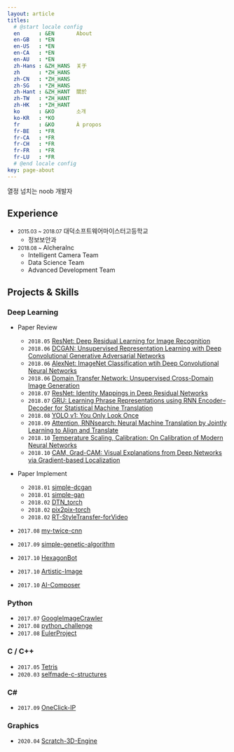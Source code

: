 ```yaml
---
layout: article
titles:
  # @start locale config
  en      : &EN       About
  en-GB   : *EN
  en-US   : *EN
  en-CA   : *EN
  en-AU   : *EN
  zh-Hans : &ZH_HANS  关于
  zh      : *ZH_HANS
  zh-CN   : *ZH_HANS
  zh-SG   : *ZH_HANS
  zh-Hant : &ZH_HANT  關於
  zh-TW   : *ZH_HANT
  zh-HK   : *ZH_HANT
  ko      : &KO       소개
  ko-KR   : *KO
  fr      : &KO       À propos
  fr-BE   : *FR
  fr-CA   : *FR
  fr-CH   : *FR
  fr-FR   : *FR
  fr-LU   : *FR
  # @end locale config
key: page-about
---
```


 열정 넘치는 noob 개발자

## Experience

- <small>2015.03 ~ 2018.07</small> 대덕소프트웨어마이스터고등학교
  - 정보보안과
- <small>2018.08 ~ </small> AlcheraInc
  - Intelligent Camera Team
  - Data Science Team
  - Advanced Development Team

## Projects & Skills

### Deep Learning

- Paper Review
  - `2018.05` [ResNet: Deep Residual Learning for Image Recognition](https://curaai00.tistory.com/1?category=773035)
  - `2018.06` [DCGAN: Unsupervised Representation Learning with Deep Convolutional Generative Adversarial Networks](https://curaai00.tistory.com/3?category=773036)
  - `2018.06` [AlexNet: ImageNet Classification wtih Deep Convolutional Neural Networks](https://curaai00.tistory.com/4?category=773035)
  - `2018.06` [Domain Transfer Network: Unsupervised Cross-Domain Image Generation](https://curaai00.tistory.com/5?category=773036)
  - `2018.07` [ResNet: Identity Mappings in Deep Residual Networks](https://curaai00.tistory.com/6?category=773035)
  - `2018.07` [GRU: Learning Phrase Representations using RNN Encoder–Decoder for Statistical Machine Translation](https://curaai00.tistory.com/7?category=773943)
  - `2018.08` [YOLO v1: You Only Look Once](https://curaai00.tistory.com/8?category=777806)
  - `2018.09` [Attention, RNNsearch: Neural Machine Translation by Jointly Learning to Align and Translate](https://curaai00.tistory.com/9?category=780952)
  - `2018.10` [Temperature Scaling, Calibration: On Calibration of Modern Neural Networks](https://curaai00.tistory.com/10?category=773035)
  - `2018.10` [CAM, Grad-CAM: Visual Explanations from Deep Networks via Gradient-based Localization](https://curaai00.tistory.com/11?category=783554)
- Paper Implement
  - `2018.01` [simple-dcgan](https://github.com/curaai00/simple-dcgan)
  - `2018.01` [simple-gan](https://github.com/curaai00/simple-gan)
  - `2018.02` [DTN_torch](https://github.com/curaai00/DTN_torch)
  - `2018.02` [pix2pix-torch](https://github.com/curaai00/pix2pix-torch)
  - `2018.02` [RT-StyleTransfer-forVideo](https://github.com/curaai00/RT-StyleTransfer-forVideo)

- `2017.08` [my-twice-cnn](https://github.com/curaai00/my-twice-cnn)
- `2017.09` [simple-genetic-algorithm](https://github.com/curaai00/simple-genetic-algorithm)
- `2017.10` [HexagonBot](https://github.com/curaai00/HexagonBot)
- `2017.10` [Artistic-Image](https://github.com/curaai00/Artistic-Image)
- `2017.10` [AI-Composer](https://github.com/curaai00/AI-Composer)

### Python

- `2017.07` [GoogleImageCrawler](https://github.com/curaai00/GoogleImageCrawler)
- `2017.08` [python_challenge](https://github.com/curaai00/python_challenge)
- `2017.08` [EulerProject](https://github.com/curaai00/EulerProject)

### C / C++

- `2017.05` [Tetris](https://github.com/curaai00/Tetris)
- `2020.03` [selfmade-c-structures](https://github.com/curaai00/selfmade-c-structures)

### C#

- `2017.09` [OneClick-IP](https://github.com/curaai00/OneClick-IP)

### Graphics

- `2020.04` [Scratch-3D-Engine](https://github.com/curaai00/Scratch-3D-Engine)